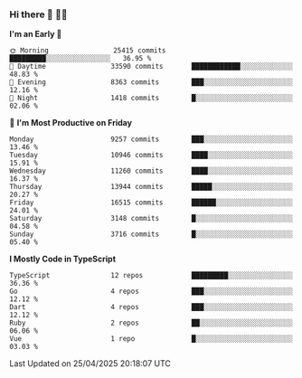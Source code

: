 ### Hi there 👋 🧑‍💻



<!--START_SECTION:waka-->
**I'm an Early 🐤** 

```text
🌞 Morning                25415 commits       █████████░░░░░░░░░░░░░░░░   36.95 % 
🌆 Daytime                33590 commits       ████████████░░░░░░░░░░░░░   48.83 % 
🌃 Evening                8363 commits        ███░░░░░░░░░░░░░░░░░░░░░░   12.16 % 
🌙 Night                  1418 commits        █░░░░░░░░░░░░░░░░░░░░░░░░   02.06 % 
```
📅 **I'm Most Productive on Friday** 

```text
Monday                   9257 commits        ███░░░░░░░░░░░░░░░░░░░░░░   13.46 % 
Tuesday                  10946 commits       ████░░░░░░░░░░░░░░░░░░░░░   15.91 % 
Wednesday                11260 commits       ████░░░░░░░░░░░░░░░░░░░░░   16.37 % 
Thursday                 13944 commits       █████░░░░░░░░░░░░░░░░░░░░   20.27 % 
Friday                   16515 commits       ██████░░░░░░░░░░░░░░░░░░░   24.01 % 
Saturday                 3148 commits        █░░░░░░░░░░░░░░░░░░░░░░░░   04.58 % 
Sunday                   3716 commits        █░░░░░░░░░░░░░░░░░░░░░░░░   05.40 % 
```


**I Mostly Code in TypeScript** 

```text
TypeScript               12 repos            █████████░░░░░░░░░░░░░░░░   36.36 % 
Go                       4 repos             ███░░░░░░░░░░░░░░░░░░░░░░   12.12 % 
Dart                     4 repos             ███░░░░░░░░░░░░░░░░░░░░░░   12.12 % 
Ruby                     2 repos             ██░░░░░░░░░░░░░░░░░░░░░░░   06.06 % 
Vue                      1 repo              █░░░░░░░░░░░░░░░░░░░░░░░░   03.03 % 
```




 Last Updated on 25/04/2025 20:18:07 UTC
<!--END_SECTION:waka-->


